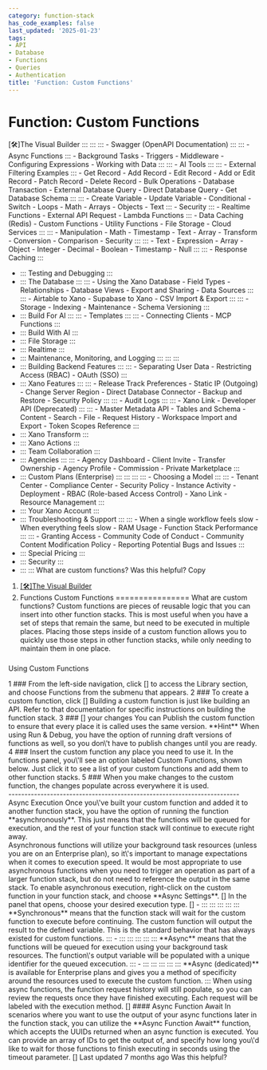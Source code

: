 ```yaml
---
category: function-stack
has_code_examples: false
last_updated: '2025-01-23'
tags:
- API
- Database
- Functions
- Queries
- Authentication
title: 'Function: Custom Functions'
---
```


# Function: Custom Functions

[🛠️]The Visual Builder
    :::
        ::: 
            ::: 
            -   Swagger (OpenAPI Documentation)
            :::
            ::: 
            -   Async Functions
            :::
        -   Background Tasks
        -   Triggers
        -   Middleware
        -   Configuring Expressions
        -   Working with Data
        :::
        ::: 
        -   AI Tools
            ::: 
                ::: 
                -   External Filtering Examples
                :::
            -   Get Record
            -   Add Record
            -   Edit Record
            -   Add or Edit Record
            -   Patch Record
            -   Delete Record
            -   Bulk Operations
            -   Database Transaction
            -   External Database Query
            -   Direct Database Query
            -   Get Database Schema
            :::
            ::: 
            -   Create Variable
            -   Update Variable
            -   Conditional
            -   Switch
            -   Loops
            -   Math
            -   Arrays
            -   Objects
            -   Text
            :::
        -   Security
            ::: 
            -   Realtime Functions
            -   External API Request
            -   Lambda Functions
            :::
        -   Data Caching (Redis)
        -   Custom Functions
        -   Utility Functions
        -   File Storage
        -   Cloud Services
        :::
        ::: 
        -   Manipulation
        -   Math
        -   Timestamp
        -   Text
        -   Array
        -   Transform
        -   Conversion
        -   Comparison
        -   Security
        :::
        ::: 
        -   Text
        -   Expression
        -   Array
        -   Object
        -   Integer
        -   Decimal
        -   Boolean
        -   Timestamp
        -   Null
        :::
        ::: 
        -   Response Caching
        :::
-   ::: 
    Testing and Debugging
    :::
-   ::: 
    The Database
    :::
        ::: 
        -   Using the Xano Database
        -   Field Types
        -   Relationships
        -   Database Views
        -   Export and Sharing
        -   Data Sources
        :::
        ::: 
        -   Airtable to Xano
        -   Supabase to Xano
        -   CSV Import & Export
        :::
        ::: 
        -   Storage
        -   Indexing
        -   Maintenance
        -   Schema Versioning
        :::
-   ::: 
    Build For AI
    :::
        ::: 
        -   Templates
        :::
        ::: 
        -   Connecting Clients
        -   MCP Functions
        :::
-   ::: 
    Build With AI
    :::
-   ::: 
    File Storage
    :::
-   ::: 
    Realtime
    :::
-   ::: 
    Maintenance, Monitoring, and Logging
    :::
        ::: 
        :::
-   ::: 
    Building Backend Features
    :::
        ::: 
        -   Separating User Data
        -   Restricting Access (RBAC)
        -   OAuth (SSO)
        :::
-   ::: 
    Xano Features
    :::
        ::: 
        -   Release Track Preferences
        -   Static IP (Outgoing)
        -   Change Server Region
        -   Direct Database Connector
        -   Backup and Restore
        -   Security Policy
        :::
        ::: 
        -   Audit Logs
        :::
        ::: 
        -   Xano Link
        -   Developer API (Deprecated)
        :::
        ::: 
        -   Master Metadata API
        -   Tables and Schema
        -   Content
        -   Search
        -   File
        -   Request History
        -   Workspace Import and Export
        -   Token Scopes Reference
        :::
-   ::: 
    Xano Transform
    :::
-   ::: 
    Xano Actions
    :::
-   ::: 
    Team Collaboration
    :::
-   ::: 
    Agencies
    :::
        ::: 
        -   Agency Dashboard
        -   Client Invite
        -   Transfer Ownership
        -   Agency Profile
        -   Commission
        -   Private Marketplace
        :::
-   ::: 
    Custom Plans (Enterprise)
    :::
        ::: 
            ::: 
                ::: 
                -   Choosing a Model
                :::
            :::
        -   Tenant Center
        -   Compliance Center
        -   Security Policy
        -   Instance Activity
        -   Deployment
        -   RBAC (Role-based Access Control)
        -   Xano Link
        -   Resource Management
        :::
-   ::: 
    Your Xano Account
    :::
-   ::: 
    Troubleshooting & Support
    :::
        ::: 
        -   When a single workflow feels slow
        -   When everything feels slow
        -   RAM Usage
        -   Function Stack Performance
        :::
        ::: 
        -   Granting Access
        -   Community Code of Conduct
        -   Community Content Modification Policy
        -   Reporting Potential Bugs and Issues
        :::
-   ::: 
    Special Pricing
    :::
-   ::: 
    Security
    :::
-   ::: 
    :::
    What are custom functions?
Was this helpful?
Copy
1.  [[🛠️]The Visual Builder](../building-with-visual-development.html)
2.  Functions
Custom Functions 
================
What are custom functions?
Custom functions are pieces of reusable logic that you can insert into other function stacks. This is most useful when you have a set of steps that remain the same, but need to be executed in multiple places. Placing those steps inside of a custom function allows you to quickly use those steps in other function stacks, while only needing to maintain them in one place.
###  
Using Custom Functions
<div>
1
###  
From the left-side navigation, click [] to access the Library section, and choose Functions from the submenu that appears.
2
###  
To create a custom function, click []
Building a custom function is just like building an API. Refer to that documentation for specific instructions on building the function stack.
3
###  
[] your changes
You can Publish the custom function to ensure that every place it is called uses the same version.
**Hint**
When using Run & Debug, you have the option of running draft versions of functions as well, so you don\'t have to publish changes until you are ready.
4
###  
Insert the custom function any place you need to use it.
In the functions panel, you\'ll see an option labeled Custom Functions, shown below. Just click it to see a list of your custom functions and add them to other function stacks.
5
###  
When you make changes to the custom function, the changes populate across everywhere it is used.
</div>
------------------------------------------------------------------------
Async Execution
Once you\'ve built your custom function and added it to another function stack, you have the option of running the function **asynchronously**. This just means that the functions will be queued for execution, and the rest of your function stack will continue to execute right away.
<div>
</div>
Asynchronous functions will utilize your background task resources (unless you are on an Enterprise plan), so it\'s important to manage expectations when it comes to execution speed. It would be most appropriate to use asynchronous functions when you need to trigger an operation as part of a larger function stack, but do not need to reference the output in the same stack.
To enable asynchronous execution, right-click on the custom function in your function stack, and choose **Async Settings**.
[]
In the panel that opens, choose your desired execution type.
[]
-   ::: 
    ::: 
    :::
    :::
    ::: 
    **Synchronous** means that the function stack will wait for the custom function to execute before continuing. The custom function will output the result to the defined variable. This is the standard behavior that has always existed for custom functions.
    :::
-   ::: 
    ::: 
    :::
    :::
    ::: 
    **Async** means that the functions will be queued for execution using your background task resources. The function\'s output variable will be populated with a unique identifier for the queued excecution.
    :::
-   ::: 
    ::: 
    :::
    :::
    ::: 
    **Async (dedicated)** is available for Enterprise plans and gives you a method of specificity around the resources used to execute the custom function.
    :::
When using async functions, the function request history will still populate, so you can review the requests once they have finished executing. Each request will be labeled with the execution method.
[]
####  
Async Function Await
In scenarios where you want to use the output of your async functions later in the function stack, you can utilize the **Async Function Await** function, which accepts the UUIDs returned when an async function is executed.
You can provide an array of IDs to get the output of, and specify how long you\'d like to wait for those functions to finish executing in seconds using the timeout parameter.
[]
Last updated 7 months ago
Was this helpful?